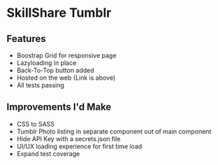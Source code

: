 # SkillShare Tumblr

## Features
- Boostrap Grid for responsive page
- Lazyloading in place
- Back-To-Top button added
- Hosted on the web (Link is above)
- All tests passing

## Improvements I'd Make
- CSS to SASS
- Tumblr Photo listing in separate component out of main component
- Hide API Key with a secrets.json file
- UI/UX loading experience for first time load
- Expand test coverage

